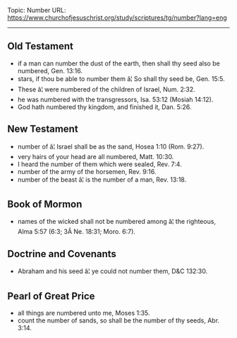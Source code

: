 Topic: Number
URL: https://www.churchofjesuschrist.org/study/scriptures/tg/number?lang=eng

---

## Old Testament

- if a man can number the dust of the earth, then shall thy seed also be numbered, Gen. 13:16.
- stars, if thou be able to number them â¦ So shall thy seed be, Gen. 15:5.
- These â¦ were numbered of the children of Israel, Num. 2:32.
- he was numbered with the transgressors, Isa. 53:12 (Mosiah 14:12).
- God hath numbered thy kingdom, and finished it, Dan. 5:26.

## New Testament

- number of â¦ Israel shall be as the sand, Hosea 1:10 (Rom. 9:27).
- very hairs of your head are all numbered, Matt. 10:30.
- I heard the number of them which were sealed, Rev. 7:4.
- number of the army of the horsemen, Rev. 9:16.
- number of the beast â¦ is the number of a man, Rev. 13:18.

## Book of Mormon

- names of the wicked shall not be numbered among â¦ the righteous, Alma 5:57 (6:3; 3Â Ne. 18:31; Moro. 6:7).

## Doctrine and Covenants

- Abraham and his seed â¦ ye could not number them, D&C 132:30.

## Pearl of Great Price

- all things are numbered unto me, Moses 1:35.
- count the number of sands, so shall be the number of thy seeds, Abr. 3:14.

